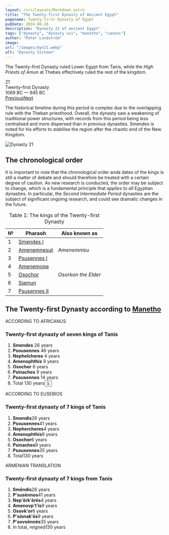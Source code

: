 ```yaml
---
layout: /src/layouts/Markdown.astro
title: "The Twenty-first Dynasty of Ancient Egypt"
pagename: Twenty-first Dynasty of Egypt
pubDate: 2024-08-28
description: "Dynasty 21 of ancient Egypt"
tags: ["dynasty", "dynasty xvi", "manetho", "canons"]
author: "Peter Lundström"
image:
url: "/images/dyn21.webp"
alt: "Dynasty Sixteen"
---
```


<p class="lead">
The Twenty-first Dynasty ruled Lower Egypt from Tanis, while the <i>High Priests of Amun</i> at Thebes effectively ruled the rest of the kingdom.
</p>
<div class="dynruta float-right ml-4 mb-3 mt-4">
	<div class="flex flex-col justify-center items-center [text-shadow:_0_1px_0_rgb(255_255_255_/_20%)]">
		<div class="text-9xl font-bold [text-shadow:_0_1px_0_rgb(255_255_255_/_40%)]">21</div>
		<div>Twenty-first Dynasty</div>
		<div>1069 BC &mdash; 945 BC</div>
		<div class="w-full flex justify-between"><a href="/dynasty/20">Previous</a><a href="/dynasty/22">Next</a></div>
	</div>
</div>
<p>The historical timeline during this period is complex due to the overlapping rule with the Theban priesthood. Overall, the dynasty saw a weakening of traditional power structures, with records from this period being less centralised and more dispersed than in previous dynasties. Smendes is noted for his efforts to stabilise the region after the chaotic end of the New Kingdom.</p>

<img class="w-full rounded-sm sm:rounded-xl my-10" src="/images/dyn21.webp" alt="Dynasty 21">
<h2>The chronological order</h2>
<p>
It is important to note that the chronological order anda dates of the kings is still a matter of debate and should therefore be treated with a certain degree of caution. As new research is conducted, the order may be subject to change, which is a fundamental principle that <i>applies to all</i> Egyptian dynasties. In particular, the <i>Second Intermediate Period</i> dynasties are the subject of significant ongoing research, and could see dramatic changes in the future.
</p>
<table>
	<caption class="py-2 text-sm">Table 1: The kings of the Twenty-first Dynasty</caption>
	<thead>
		<tr>
			<th scope="col" class="w-5 text-center">№</th>
			<th scope="col" class="pl-3">Pharaoh</th>
			<th scope="col" class="pl-3">Also known as</th>
		</tr>
	</thead>
	<tbody>
<tr><td>1</td><td><a href="/pharaohs/Smendes-I">Smendes I</a></td><td></td></tr>
<tr><td>2</td><td><a href="/pharaohs/Amenemnesut">Amenemnesut</a></td><td><em>Amenemnisu</em></td></tr>
<tr><td>3</td><td><a href="/pharaohs/Psusennes-I">Psusennes I</a></td><td></td></tr>
<tr><td>4</td><td><a href="/pharaohs/Amenemope">Amenemope</a></td><td></td></tr>
<tr><td>5</td><td><a href="/pharaohs/Osochor">Osochor</a></td><td><em>Osorkon the Elder</em></td></tr>
<tr><td>6</td><td><a href="/pharaohs/Siamun">Siamun</a></td><td></td></tr>
<tr><td>7</td><td><a href="/pharaohs/Psusennes-II">Psusennes II</a></td><td></td></tr>
	</tbody>
</table>

<h2 class="mt-10 pb-6 text-wrap">The Twenty-first Dynasty according to <a href="/kinglists/manetho">Manetho</a></h2>

<div class="dynasty">
	<div class="w-full">
		<div class="according">ACCORDING TO AFRICANUS</div>
		<h3>Twenty-first dynasty of seven kings of Tanis</h3>
		<ol class="farao">
			<li><b>Smendes</b> <span class="y">26 years</span></li>
			<li><b>Psousennes</b> <span class="y">46 years</span></li>
			<li><b>Nephelcheres</b> <span class="y">4 years</span></li>
			<li><b>Amenophthis</b> <span class="y">9 years</span></li>
			<li><b>Osochor</b> <span class="y">6 years</span></li>
			<li><b>Psinaches</b> <span class="y">9 years</span></li>
			<li><b>Psousennes</b> <span class="y">14 years</span></li>
			<li class="total">Total <span class="y">130 years<button popovertarget="pop01">1</button></span></li>
		</ol>
	</div>
	<div class="w-full">
		<div class="according">ACCORDING TO EUSEBIOS</div>
		<h3>Twenty-first dynasty of 7 kings of Tanis</h3>
		<ol class="farao">
			<li><b>Smendis</b><span class="y">26 years</span></li>
			<li><b>Psousennes</b><span class="y">41 years</span></li>
			<li><b>Nephercheres</b><span class="y">4 years</span></li>
			<li><b>Amenophthis</b><span class="y">9 years</span></li>
			<li><b>Osochor</b><span class="y">6 years</span></li>
			<li><b>Psinaches</b><span class="y">9 years</span></li>
			<li><b>Psousennes</b><span class="y">35 years</span></li>
			<li class="total">Total<span class="y">130 years</span></li>
		</ol>
	</div>
	<div class="w-full">
		<div class="according">ARMENIAN TRANSLATION</div>
		<h3>Twenty-first dynasty of 7 kings from Tanis</h3>
		<ol class="farao">
			<li><b lang="xcl">Smēndis</b><span class="y">26 years</span></li>
			<li><b lang="xcl">Pʻsusēnnos</b><span class="y">41 years</span></li>
			<li><b lang="xcl">Nepʻērkʻērēs</b><span class="y">4 years</span></li>
			<li><b lang="xcl">Amenovpʻtʻis</b><span class="y">9 years</span></li>
			<li><b lang="xcl">Osovkʻor</b><span class="y">6 years</span></li>
			<li><b lang="xcl">Pʻsinnakʻēs</b><span class="y">9 years</span></li>
			<li><b lang="xcl">Pʻsovsēnnēs</b><span class="y">35 years</span></li>
			<li class="total">In total, reigned<span class="y">130 years</span></li>
		</ol>
	</div>
</div>

<div id="pop01" popover><p>1</p> The sum of the individual items is 114 years.</div>
